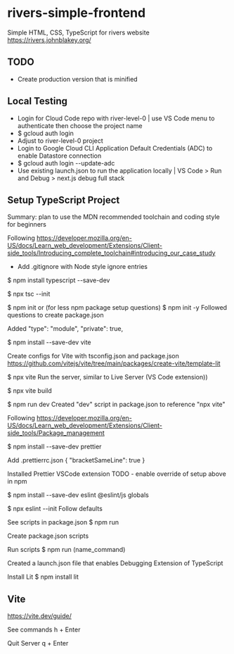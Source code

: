 # rivers-simple-frontend

Simple HTML, CSS, TypeScript for rivers website <https://rivers.johnblakey.org/>

## TODO

- Create production version that is minified

## Local Testing

- Login for Cloud Code repo with river-level-0 | use VS Code menu to authenticate then choose the project name
- $ gcloud auth login
- Adjust to river-level-0 project
- Login to Google Cloud CLI Application Default Credentials (ADC) to enable Datastore connection
- $ gcloud auth login --update-adc
- Use existing launch.json to run the application locally | VS Code > Run and Debug > next.js debug full stack

## Setup TypeScript Project

Summary: plan to use the MDN recommended toolchain and coding style for beginners

Following <https://developer.mozilla.org/en-US/docs/Learn_web_development/Extensions/Client-side_tools/Introducing_complete_toolchain#introducing_our_case_study>

- Add .gitignore with Node style ignore entries

$ npm install typescript --save-dev

$ npx tsc --init

$ npm init
or (for less npm package setup questions)
$ npm init -y
Followed questions to create package.json

Added
"type": "module",
"private": true,

$ npm install --save-dev vite

Create configs for Vite with tsconfig.json and package.json <https://github.com/vitejs/vite/tree/main/packages/create-vite/template-lit>

$ npx vite
Run the server, similar to Live Server (VS Code extension))

$ npx vite build

$ npm run dev
Created "dev" script in package.json to reference "npx vite"

Following <https://developer.mozilla.org/en-US/docs/Learn_web_development/Extensions/Client-side_tools/Package_management>

$ npm install --save-dev prettier

Add
.prettierrc.json
{
"bracketSameLine": true
}

Installed Prettier VSCode extension
TODO - enable override of setup above in npm

$ npm install --save-dev eslint @eslint/js globals

$ npx eslint --init
Follow defaults

See scripts in package.json
$ npm run

Create package.json scripts

Run scripts
$ npm run (name_command)

Created a launch.json file that enables Debugging Extension of TypeScript

Install Lit
$ npm install lit

## Vite

<https://vite.dev/guide/>

See commands
h + Enter

Quit Server
q + Enter
